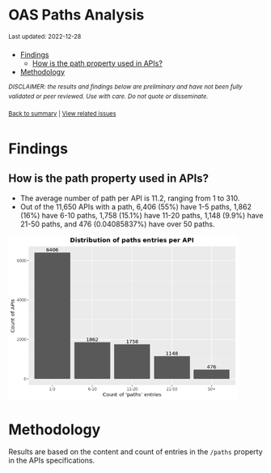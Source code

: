 OAS Paths Analysis
================
<sup>Last updated: 2022-12-28</sup>

- <a href="#findings" id="toc-findings">Findings</a>
  - <a href="#how-is-the-path-property-used-in-apis"
    id="toc-how-is-the-path-property-used-in-apis">How is the path property
    used in APIs?</a>
- <a href="#methodology" id="toc-methodology">Methodology</a>

<sup>*DISCLAIMER: the results and findings below are preliminary and
have not been fully validated or peer reviewed. Use with care. Do not
quote or disseminate.*</sup>

<sup>[Back to summary](oas_summary.md) \| [View related
issues](https://github.com/postman-open-technologies/knowledge-base/labels/oas%3Apaths)</sup>

# Findings

## How is the path property used in APIs?

- The average number of path per API is 11.2, ranging from 1 to 310.
- Out of the 11,650 APIs with a path, 6,406 (55%) have 1-5 paths, 1,862
  (16%) have 6-10 paths, 1,758 (15.1%) have 11-20 paths, 1,148 (9.9%)
  have 21-50 paths, and 476 (0.04085837%) have over 50 paths.

<img src="oas_paths_files/figure-gfm/oas_paths_buckets_barplot-1.png" width="90%" />

# Methodology

Results are based on the content and count of entries in the `/paths`
property in the APIs specifications.
